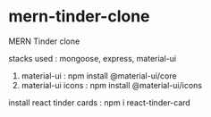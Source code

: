 # mern-tinder-clone
MERN Tinder clone

stacks used : mongoose, express, material-ui
1. material-ui : npm install @material-ui/core
2. material-ui icons : npm install @material-ui/icons

install react tinder cards : npm i react-tinder-card

